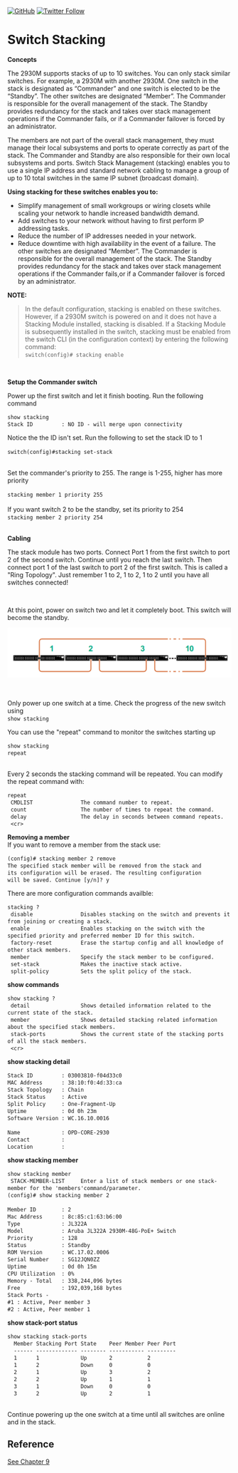 <a href="https://mwhubbard.blogspot.com"><img alt="GitHub" src="https://img.shields.io/github/license/rikosintie/CookBook"></a>
<a href="https://twitter.com/rikosintie"><img alt="Twitter Follow" src="https://img.shields.io/twitter/follow/rikosintie?style=social"></a>

# Switch Stacking #

**Concepts**

The 2930M supports stacks of up to 10 switches. You can only stack similar switches. For example, a 2930M with another 2930M.
One switch in the stack is designated as “Commander” and one switch is elected to be the “Standby”. The other switches are 
designated “Member”. The Commander is responsible for the overall management of the stack. The Standby provides redundancy 
for the stack and takes over stack management operations if the Commander fails, or if a Commander failover is forced by an administrator.

The members are not part of the overall stack management, they must manage their local subsystems and ports to operate correctly 
as part of the stack. The Commander and Standby are also responsible for their own local subsystems and ports. Switch Stack Management (stacking)
enables you to use a single IP address and standard network cabling to manage a group of up to 10 total switches in the same IP subnet (broadcast domain). 

**Using stacking for these switches enables you to:**
* Simplify management of small workgroups or wiring closets while scaling your network to handle increased bandwidth demand.
* Add switches to your network without having to first perform IP addressing tasks.
* Reduce the number of IP addresses needed in your network.
* Reduce downtime with high availability in the event of a failure.  The other switches are designated “Member”. The Commander is responsible for the overall management of the stack. The Standby provides redundancy for the stack and takes over stack management operations if the Commander fails,or if a Commander failover is forced by an administrator.

**NOTE:**
> In the default configuration, stacking is enabled on these switches. However, if a 2930M switch is powered on and it does not have a Stacking Module installed, 
>stacking is disabled. If a Stacking Module is subsequently installed in the switch, stacking must be enabled from the switch CLI (in the configuration context) 
> by entering the following command:</br>
`
switch(config)# stacking enable
`
<p>&nbsp;</p>

**Setup the Commander switch**

Power up the first switch and let it finish booting. Run the following command


```
show stacking
Stack ID         : NO ID - will merge upon connectivity  
```


Notice the the ID isn't set. Run the following to set the stack ID to 1

`switch(config)#stacking set-stack
`

</br>
Set the commander's priority to 255. The range is 1-255, higher has more priority </br>

`stacking member 1 priority 255
`
</br>
</br>
If you want switch 2 to be the standby, set its priority to 254 </br>
`stacking member 2 priority 254
`
</br>
</br>

**Cabling** 

The stack module has two ports. Connect Port 1 from the first switch to port 2 of the second switch. 
Continue until you reach the last switch. Then connect port 1 of the last switch to port 2 of the first switch. This is called a "Ring Topology". 
Just remember 1 to 2, 1 to 2, 1 to 2 until you have all switches connected! 
<p>&nbsp;</p>
At this point, power on switch two and let it completely boot. This switch will become the standby.


![](/Aruba/images/2930M-Stack-Topo.png)
<p>&nbsp;</p>

Only power up one switch at a time. Check the progress of the new switch using </br>
`show stacking
`

You can use the "repeat" command to monitor the switches starting up</br>
```
show stacking
repeat
```
</br>Every 2 seconds the stacking command will be repeated. You can modify the repeat command with:
```
repeat 
 CMDLIST               The command number to repeat.
 count                 The number of times to repeat the command.
 delay                 The delay in seconds between command repeats.
 <cr>
```


**Removing a member**</br>
If you want to remove a member from the stack use:
```
(config)# stacking member 2 remove
The specified stack member will be removed from the stack and 
its configuration will be erased. The resulting configuration 
will be saved. Continue [y/n]? y
```

There are more configuration commands availble: </br>
```
stacking ?
 disable               Disables stacking on the switch and prevents it from joining or creating a stack.
 enable                Enables stacking on the switch with the specified priority and preferred member ID for this switch.
 factory-reset         Erase the startup config and all knowledge of other stack members.
 member                Specify the stack member to be configured.
 set-stack             Makes the inactive stack active.
 split-policy          Sets the split policy of the stack.
```

**show commands**</br>
```
show stacking ?
 detail                Shows detailed information related to the current state of the stack.
 member                Shows detailed stacking related information about the specified stack members.
 stack-ports           Shows the current state of the stacking ports of all the stack members.
 <cr>
```
**show stacking detail**</br> 
```
Stack ID         : 03003810-f04d33c0                                                     
MAC Address      : 38:10:f0:4d:33:ca
Stack Topology   : Chain                                   
Stack Status     : Active                                  
Split Policy     : One-Fragment-Up 
Uptime           : 0d 0h 23m   
Software Version : WC.16.10.0016

Name             : OPD-CORE-2930
Contact          : 
Location         : 
```
**show stacking member**</br>
```
show stacking member 
 STACK-MEMBER-LIST     Enter a list of stack members or one stack-member for the 'members'command/parameter.
(config)# show stacking member 2

Member ID        : 2 
Mac Address      : 8c:85:c1:63:b6:00
Type             : JL322A
Model            : Aruba JL322A 2930M-48G-PoE+ Switch                          
Priority         : 128
Status           : Standby        
ROM Version      : WC.17.02.0006                                     
Serial Number    : SG12JQN0ZZ                                                   
Uptime           : 0d 0h 15m   
CPU Utilization  : 0%  
Memory - Total   : 338,244,096 bytes 
Free             : 192,039,168 bytes 
Stack Ports - 
#1 : Active, Peer member 3              
#2 : Active, Peer member 1
```
**show stack-port status**</br>
```
show stacking stack-ports 
  Member Stacking Port State    Peer Member Peer Port
  ------ ------------- -------- ----------- ---------
  1      1             Up       2           2        
  1      2             Down     0           0        
  2      1             Up       3           2        
  2      2             Up       1           1        
  3      1             Down     0           0        
  3      2             Up       2           1       
  ```
</br>
Continue powering up the one switch at a time until all switches are online and in the stack.</br>



## Reference ##
[See Chapter 9](https://support.hpe.com/hpesc/public/docDisplay?docLocale=en_US&docId=emr_na-a00050240en_us)
